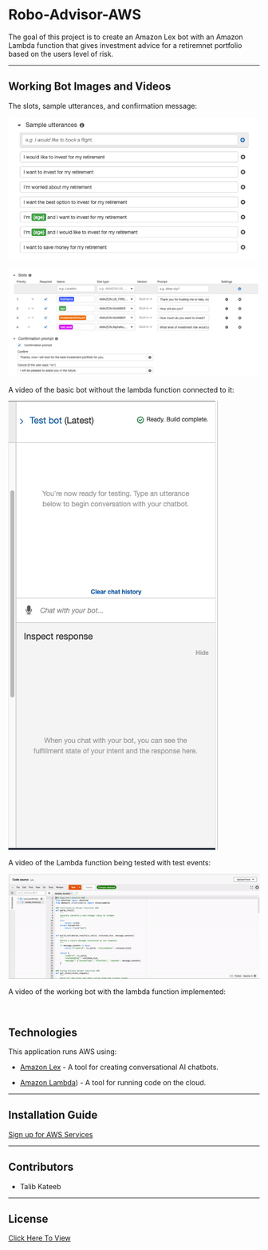 # Robo-Advisor-AWS

The goal of this project is to create an Amazon Lex bot with an Amazon Lambda function that gives investment advice for a retiremnet portfolio based on the users level of risk. 

---

## Working Bot Images and Videos

The slots, sample utterances, and confirmation message:

![](https://github.com/talibkateeb/Robo-Advisor-AWS/blob/main/Videos:Images/sample-utterances.png)

![](https://github.com/talibkateeb/Robo-Advisor-AWS/blob/main/Videos:Images/slots.png)


A video of the basic bot without the lambda function connected to it:

![](https://github.com/talibkateeb/Robo-Advisor-AWS/blob/main/Videos:Images/basic-bot-test-gif.gif)


A video of the Lambda function being tested with test events:

![](https://github.com/talibkateeb/Robo-Advisor-AWS/blob/main/Videos:Images/lambda-test-events-gif.gif)

A video of the working bot with the lambda function implemented:

![]()

## Technologies

This application runs AWS using:

* [Amazon Lex](https://aws.amazon.com/lex/) - A tool for creating conversational AI chatbots.

* [Amazon Lambda](https://aws.amazon.com/lambda/)) - A tool for running code on the cloud. 

---

## Installation Guide

[Sign up for AWS Services](https://aws.amazon.com/) 

---

## Contributors

*  Talib Kateeb

---

## License

[Click Here To View](https://github.com/talibkateeb/Robo-Advisor-AWS/blob/main/LICENSE)
